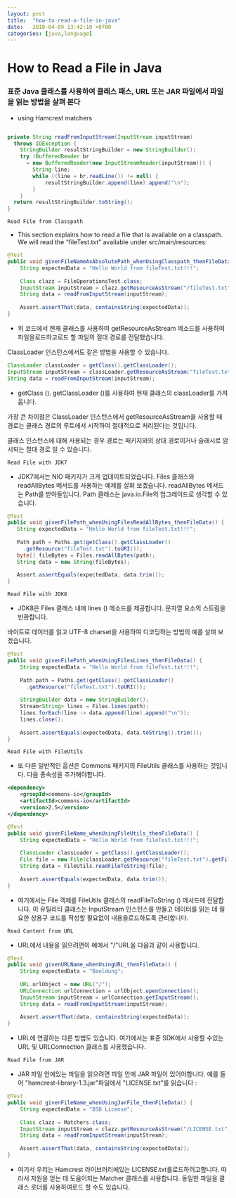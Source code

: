 ```yaml
---
layout: post
title:  "how-to-read-a-file-in-java"
date:   2018-04-09 13:42:10 +0700
categories: [java,language]
---
```


# How to Read a File in Java

### 표준 Java 클래스를 사용하여 클래스 패스, URL 또는 JAR 파일에서 파일을 읽는 방법을 살펴 본다


- using Hamcrest matchers

```java

private String readFromInputStream(InputStream inputStream)
  throws IOException {
    StringBuilder resultStringBuilder = new StringBuilder();
    try (BufferedReader br
      = new BufferedReader(new InputStreamReader(inputStream))) {
        String line;
        while ((line = br.readLine()) != null) {
            resultStringBuilder.append(line).append("\n");
        }
    }
  return resultStringBuilder.toString();
}

```

```Read File from Classpath```
- This section explains how to read a file that is available on a classpath. We will read the “fileTest.txt” available under src/main/resources:

```java
@Test
public void givenFileNameAsAbsolutePath_whenUsingClasspath_thenFileData() {
    String expectedData = "Hello World from fileTest.txt!!!";
     
    Class clazz = FileOperationsTest.class;
    InputStream inputStream = clazz.getResourceAsStream("/fileTest.txt");
    String data = readFromInputStream(inputStream);
 
    Assert.assertThat(data, containsString(expectedData));
}
```

- 위 코드에서 현재 클래스를 사용하여 getResourceAsStream 메소드를 사용하여 파일을로드하고로드 할 파일의 절대 경로를 전달했습니다.

ClassLoader 인스턴스에서도 같은 방법을 사용할 수 있습니다.

```java
ClassLoader classLoader = getClass().getClassLoader();
InputStream inputStream = classLoader.getResourceAsStream("fileTest.txt");
String data = readFromInputStream(inputStream);
```

- getClass (). getClassLoader ()를 사용하여 현재 클래스의 classLoader를 가져옵니다.

가장 큰 차이점은 ClassLoader 인스턴스에서 getResourceAsStream을 사용할 때 경로는 클래스 경로의 루트에서 시작하여 절대적으로 처리된다는 것입니다.

클래스 인스턴스에 대해 사용되는 경우 경로는 패키지와의 상대 경로이거나 슬래시로 암시되는 절대 경로 일 수 있습니다.

```Read File with JDK7```
- JDK7에서는 NIO 패키지가 크게 업데이트되었습니다. Files 클래스와 readAllBytes 메서드를 사용하는 예제를 살펴 보겠습니다. readAllBytes 메서드는 Path를 받아들입니다. Path 클래스는 java.io.File의 업그레이드로 생각할 수 있습니다.

```java
@Test
public void givenFilePath_whenUsingFilesReadAllBytes_thenFileData() {
   String expectedData = "Hello World from fileTest.txt!!!";
        
   Path path = Paths.get(getClass().getClassLoader()
     .getResource("fileTest.txt").toURI());       
   byte[] fileBytes = Files.readAllBytes(path);
   String data = new String(fileBytes);
 
   Assert.assertEquals(expectedData, data.trim());
}
```

```Read File with JDK8```
- JDK8은 Files 클래스 내에 lines () 메소드를 제공합니다. 문자열 요소의 스트림을 반환합니다.

바이트로 데이터를 읽고 UTF-8 charset을 사용하여 디코딩하는 방법의 예를 살펴 보겠습니다.

```java
@Test
public void givenFilePath_whenUsingFilesLines_thenFileData() {
    String expectedData = "Hello World from fileTest.txt!!!";
          
    Path path = Paths.get(getClass().getClassLoader()
      .getResource("fileTest.txt").toURI());
          
    StringBuilder data = new StringBuilder();
    Stream<String> lines = Files.lines(path);
    lines.forEach(line -> data.append(line).append("\n"));
    lines.close();
          
    Assert.assertEquals(expectedData, data.toString().trim());
}
```

```Read File with FileUtils```
- 또 다른 일반적인 옵션은 Commons 패키지의 FileUtils 클래스를 사용하는 것입니다. 다음 종속성을 추가해야합니다.

```xml
<dependency>
    <groupId>commons-io</groupId>
    <artifactId>commons-io</artifactId>
    <version>2.5</version>
</dependency>
```

```java
@Test
public void givenFileName_whenUsingFileUtils_thenFileData() {
    String expectedData = "Hello World from fileTest.txt!!!";
         
    ClassLoader classLoader = getClass().getClassLoader();
    File file = new File(classLoader.getResource("fileTest.txt").getFile());
    String data = FileUtils.readFileToString(file);
         
    Assert.assertEquals(expectedData, data.trim());
}
```

- 여기에서는 File 객체를 FileUtils 클래스의 readFileToString () 메서드에 전달합니다. 이 유틸리티 클래스는 InputStream 인스턴스를 만들고 데이터를 읽는 데 필요한 상용구 코드를 작성할 필요없이 내용을로드하도록 관리합니다.

```Read Content from URL```
- URL에서 내용을 읽으려면이 예에서 "/"URL을 다음과 같이 사용합니다.

```java
@Test
public void givenURLName_whenUsingURL_thenFileData() {
    String expectedData = "Baeldung";
 
    URL urlObject = new URL("/");
    URLConnection urlConnection = urlObject.openConnection();
    InputStream inputStream = urlConnection.getInputStream();
    String data = readFromInputStream(inputStream);
 
    Assert.assertThat(data, containsString(expectedData));
}
```
- URL에 연결하는 다른 방법도 있습니다. 여기에서는 표준 SDK에서 사용할 수있는 URL 및 URLConnection 클래스를 사용했습니다.

```Read File from JAR```
- JAR 파일 안에있는 파일을 읽으려면 파일 안에 JAR 파일이 있어야합니다. 예를 들어 "hamcrest-library-1.3.jar"파일에서 "LICENSE.txt"를 읽습니다 :

```java
@Test
public void givenFileName_whenUsingJarFile_thenFileData() {
    String expectedData = "BSD License";
 
    Class clazz = Matchers.class;
    InputStream inputStream = clazz.getResourceAsStream("/LICENSE.txt");
    String data = readFromInputStream(inputStream);
 
    Assert.assertThat(data, containsString(expectedData));
}
```
- 여기서 우리는 Hamcrest 라이브러리에있는 LICENSE.txt를로드하려고합니다. 따라서 자원을 얻는 데 도움이되는 Matcher 클래스를 사용합니다. 동일한 파일을 클래스 로더를 사용하여로드 할 수도 있습니다.

